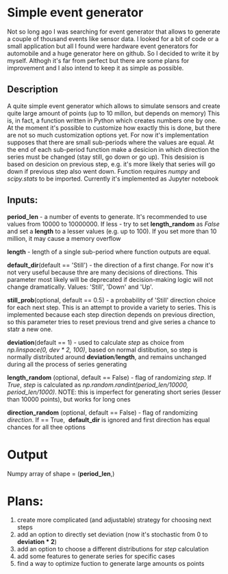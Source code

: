 # Simple event generator
Not so long ago I was searching for event generator that allows to generate a couple of thousand events like sensor data. I looked for a bit of code or a small application but all I found were hardware event generators for automobile and a huge generator here on github. So I decided to write it by myself. Althogh it's far from perfect but there are some plans for improvement and I also intend to keep it as simple as possible.

## Description
A quite simple event generator which allows to simulate sensors and create quite large amount of points (up to 10 millon, but depends on memory)
This is, in fact, a function written in Python which creates numbers one by one. At the moment it's possible to customize how exactly this is done, but there are not so much customization options yet. For now it's implementation supposes that there are small sub-periods where the values are equal. At the end of each sub-period function make a desicion in which direction the series must be changed (stay still, go down or go up). This desision is based on desicion on previous step, e.g. it's more likely that series will go down if previous step also went down.
Function requires *numpy* and *scipy.stats* to be imported.
Currently it's implemented as Jupyter notebook

## Inputs:
**period_len** - a number of events to generate. It's recommended to use values from 10000 to 10000000. If less - try to set **length_random** as *False* and set a **length** to a lesser values (e.g. up to 100). If you set more than 10 million, it may cause a memory overflow

**length** - length of a single sub-period where function outputs are equal. 

**default_dir**(default == 'Still') - the direction of a first change. For now it's not very useful because thre are many decisions of directions. This parameter most likely will be deprecated if decision-making logic will not change dramatically. Values: 'Still', 'Down' and 'Up'.

**still_prob**(optional, default == 0.5) - a probability of 'Still' direction choice for each next step. This is an attempt to provide a variety to series. This is implemented because each step direction depends on previous direction, so this parameter tries to reset previous trend and give series a chance to statr a new one.

**deviation**(default == 1) - used to calculate _step_ as choice from *np.linspace(0, dev * 2, 100)*, based on normal distibution, so step is normally distributed around **deviation**/**length**, and remains unchanged during all the process of series generating

**length_random** (optional, default == False) - flag of randomizing _step_. If _True_,  _step_ is calculated as _np.random.randint(period_len/10000, period_len/1000)_. NOTE: this is imperfect for generating short series (lesser than 10000 points), but works for long ones

**direction_random** (optional, default == False) - flag of randomizing _direction_. If  == True,  **default_dir** is ignored and first direction has equal chances for all thee options


# Output
Numpy array of shape = (**period_len**,)

# Plans:
1) create more complicated (and adjustable) strategy for choosing next steps
2) add an option to directly set deviation (now it's stochastic from 0 to **deviation * 2**)
3) add an option to choose a different distributions for _step_ calculation
4) add some features to generate series for specific cases
5) find a way to optimize fuction to generate large amounts os points
